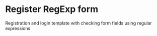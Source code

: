 # Register RegExp form
 Registration and login template with checking form fields using regular expressions
